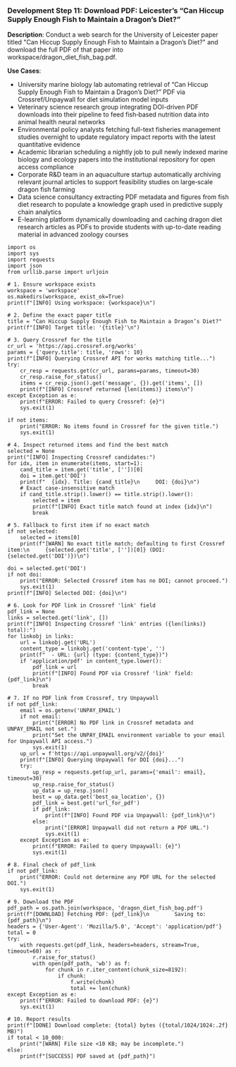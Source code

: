 ### Development Step 11: Download PDF: Leicester’s “Can Hiccup Supply Enough Fish to Maintain a Dragon’s Diet?”

**Description**: Conduct a web search for the University of Leicester paper titled "Can Hiccup Supply Enough Fish to Maintain a Dragon’s Diet?" and download the full PDF of that paper into workspace/dragon_diet_fish_bag.pdf.

**Use Cases**:
- University marine biology lab automating retrieval of “Can Hiccup Supply Enough Fish to Maintain a Dragon’s Diet?” PDF via Crossref/Unpaywall for diet simulation model inputs
- Veterinary science research group integrating DOI-driven PDF downloads into their pipeline to feed fish‐based nutrition data into animal health neural networks
- Environmental policy analysts fetching full-text fisheries management studies overnight to update regulatory impact reports with the latest quantitative evidence
- Academic librarian scheduling a nightly job to pull newly indexed marine biology and ecology papers into the institutional repository for open access compliance
- Corporate R&D team in an aquaculture startup automatically archiving relevant journal articles to support feasibility studies on large‐scale dragon fish farming
- Data science consultancy extracting PDF metadata and figures from fish diet research to populate a knowledge graph used in predictive supply chain analytics
- E-learning platform dynamically downloading and caching dragon diet research articles as PDFs to provide students with up-to-date reading material in advanced zoology courses

```
import os
import sys
import requests
import json
from urllib.parse import urljoin

# 1. Ensure workspace exists
workspace = 'workspace'
os.makedirs(workspace, exist_ok=True)
print(f"[INFO] Using workspace: {workspace}\n")

# 2. Define the exact paper title
title = "Can Hiccup Supply Enough Fish to Maintain a Dragon’s Diet?"
print(f"[INFO] Target title: '{title}'\n")

# 3. Query Crossref for the title
cr_url = 'https://api.crossref.org/works'
params = {'query.title': title, 'rows': 10}
print(f"[INFO] Querying Crossref API for works matching title...")
try:
    cr_resp = requests.get(cr_url, params=params, timeout=30)
    cr_resp.raise_for_status()
    items = cr_resp.json().get('message', {}).get('items', [])
    print(f"[INFO] Crossref returned {len(items)} items\n")
except Exception as e:
    print(f"ERROR: Failed to query Crossref: {e}")
    sys.exit(1)

if not items:
    print("ERROR: No items found in Crossref for the given title.")
    sys.exit(1)

# 4. Inspect returned items and find the best match
selected = None
print("[INFO] Inspecting Crossref candidates:")
for idx, item in enumerate(items, start=1):
    cand_title = item.get('title', [''])[0]
    doi = item.get('DOI')
    print(f"  {idx}. Title: {cand_title}\n     DOI: {doi}\n")
    # Exact case-insensitive match
    if cand_title.strip().lower() == title.strip().lower():
        selected = item
        print(f"[INFO] Exact title match found at index {idx}\n")
        break

# 5. Fallback to first item if no exact match
if not selected:
    selected = items[0]
    print(f"[WARN] No exact title match; defaulting to first Crossref item:\n     {selected.get('title', [''])[0]} (DOI: {selected.get('DOI')})\n")

doi = selected.get('DOI')
if not doi:
    print("ERROR: Selected Crossref item has no DOI; cannot proceed.")
    sys.exit(1)
print(f"[INFO] Selected DOI: {doi}\n")

# 6. Look for PDF link in Crossref 'link' field
pdf_link = None
links = selected.get('link', [])
print(f"[INFO] Inspecting Crossref 'link' entries ({len(links)} total):")
for linkobj in links:
    url = linkobj.get('URL')
    content_type = linkobj.get('content-type', '')
    print(f"  - URL: {url} (type: {content_type})")
    if 'application/pdf' in content_type.lower():
        pdf_link = url
        print(f"[INFO] Found PDF via Crossref 'link' field: {pdf_link}\n")
        break

# 7. If no PDF link from Crossref, try Unpaywall
if not pdf_link:
    email = os.getenv('UNPAY_EMAIL')
    if not email:
        print("[ERROR] No PDF link in Crossref metadata and UNPAY_EMAIL not set.")
        print("Set the UNPAY_EMAIL environment variable to your email for Unpaywall API access.")
        sys.exit(1)
    up_url = f'https://api.unpaywall.org/v2/{doi}'
    print(f"[INFO] Querying Unpaywall for DOI {doi}...")
    try:
        up_resp = requests.get(up_url, params={'email': email}, timeout=30)
        up_resp.raise_for_status()
        up_data = up_resp.json()
        best = up_data.get('best_oa_location', {})
        pdf_link = best.get('url_for_pdf')
        if pdf_link:
            print(f"[INFO] Found PDF via Unpaywall: {pdf_link}\n")
        else:
            print("[ERROR] Unpaywall did not return a PDF URL.")
            sys.exit(1)
    except Exception as e:
        print(f"ERROR: Failed to query Unpaywall: {e}")
        sys.exit(1)

# 8. Final check of pdf_link
if not pdf_link:
    print("ERROR: Could not determine any PDF URL for the selected DOI.")
    sys.exit(1)

# 9. Download the PDF
pdf_path = os.path.join(workspace, 'dragon_diet_fish_bag.pdf')
print(f"[DOWNLOAD] Fetching PDF: {pdf_link}\n        Saving to: {pdf_path}\n")
headers = {'User-Agent': 'Mozilla/5.0', 'Accept': 'application/pdf'}
total = 0
try:
    with requests.get(pdf_link, headers=headers, stream=True, timeout=60) as r:
        r.raise_for_status()
        with open(pdf_path, 'wb') as f:
            for chunk in r.iter_content(chunk_size=8192):
                if chunk:
                    f.write(chunk)
                    total += len(chunk)
except Exception as e:
    print(f"ERROR: Failed to download PDF: {e}")
    sys.exit(1)

# 10. Report results
print(f"[DONE] Download complete: {total} bytes ({total/1024/1024:.2f} MB)")
if total < 10_000:
    print("[WARN] File size <10 KB; may be incomplete.")
else:
    print(f"[SUCCESS] PDF saved at {pdf_path}")
```